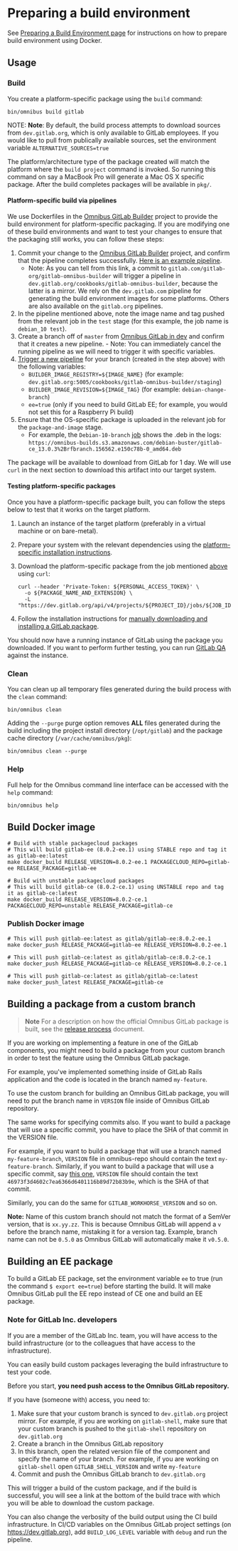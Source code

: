 # Preparing a build environment

See [Preparing a Build Environment page](prepare-build-environment.md)
for instructions on how to prepare build environment using Docker.

## Usage

### Build

You create a platform-specific package using the `build` command:

```shell
bin/omnibus build gitlab
```

NOTE: **Note**: By default, the build process attempts to download sources from `dev.gitlab.org`, which is only available to GitLab employees. If you would like to pull from publically available sources, set the environment variable `ALTERNATIVE_SOURCES=true`

The platform/architecture type of the package created will match the platform
where the `build project` command is invoked. So running this command on say a
MacBook Pro will generate a Mac OS X specific package. After the build
completes packages will be available in `pkg/`.

#### Platform-specific build via pipelines

We use Dockerfiles in the [Omnibus GitLab Builder](https://gitlab.com/gitlab-org/gitlab-omnibus-builder) project to provide the build environment for platform-specific packaging. If you are modifying one of these build environments and want to test your changes to ensure that the packaging still works, you can follow these steps:

  1. Commit your change to the [Omnibus GitLab Builder](https://gitlab.com/gitlab-org/gitlab-omnibus-builder) project, and confirm that the pipeline completes successfully. [Here is an example pipeline](https://dev.gitlab.org/cookbooks/gitlab-omnibus-builder/pipelines/155519).
     - Note: As you can tell from this link, a commit to `gitlab.com/gitlab-org/gitlab-omnibus-builder` will trigger a pipeline in `dev.gitlab.org/cookbooks/gitlab-omnibus-builder`, because the latter is a mirror. We rely on the `dev.gitlab.com` pipeline for generating the build environment images for some platforms. Others are also available on the `gitlab.org` pipelines.
  1. In the pipeline mentioned above, note the image name and tag pushed from the relevant job in the `test` stage (for this example, the job name is `debian_10 test`).
  1. Create a branch off of `master` from [Omnibus GitLab in dev](https://dev.gitlab.org/gitlab/omnibus-gitlab) and confirm that it creates a new pipeline.
    - Note: You can immediately cancel the running pipeline as we will need to trigger it with specific variables.
  1. [Trigger a new pipeline](https://dev.gitlab.org/gitlab/omnibus-gitlab/pipelines/new) for your branch (created in the step above) with the following variables:
     - `BUILDER_IMAGE_REGISTRY=${IMAGE_NAME}` (for example: `dev.gitlab.org:5005/cookbooks/gitlab-omnibus-builder/staging`)
     - `BUILDER_IMAGE_REVISION=${IMAGE_TAG}` (for example: `debian-change-branch`)
     - `ee=true` (only if you need to build GitLab EE; for example, you would not set this for a Raspberry Pi build)
  1. Ensure that the OS-specific package is uploaded in the relevant job for the `package-and-image` stage.
     - For example, the `Debian-10-branch` [job](https://dev.gitlab.org/gitlab/omnibus-gitlab/-/jobs/7955045) shows the .deb in the logs: `https://omnibus-builds.s3.amazonaws.com/debian-buster/gitlab-ce_13.0.3%2Brfbranch.156562.e150c78b-0_amd64.deb`

The package will be available to download from GitLab for 1 day. We will use `curl` in the next section to download this artifact into our target system.

#### Testing platform-specific packages

Once you have a platform-specific package built, you can follow the steps below to test that it works on the target platform.

  1. Launch an instance of the target platform (preferably in a virtual machine or on bare-metal).
  1. Prepare your system with the relevant dependencies using the [platform-specific installation instructions](https://about.gitlab.com/install/).
  1. Download the platform-specific package from the job mentioned [above](#platform-specific-build-via-pipelines) using `curl`:

     ```shell
     curl --header 'Private-Token: ${PERSONAL_ACCESS_TOKEN}' \
       -o ${PACKAGE_NAME_AND_EXTENSION} \
       -L "https://dev.gitlab.org/api/v4/projects/${PROJECT_ID}/jobs/${JOB_ID}/artifacts/${PACKAGE_PATH}"
     ```

  1. Follow the installation instructions for [manually downloading and installing a GitLab package](../manual_install.md#installing-the-gitlab-package).

You should now have a running instance of GitLab using the package you downloaded. If you want to perform further testing, you can run [GitLab QA](https://gitlab.com/gitlab-org/gitlab-qa) against the instance.

### Clean

You can clean up all temporary files generated during the build process with
the `clean` command:

```shell
bin/omnibus clean
```

Adding the `--purge` purge option removes __ALL__ files generated during the
build including the project install directory (`/opt/gitlab`) and
the package cache directory (`/var/cache/omnibus/pkg`):

```shell
bin/omnibus clean --purge
```

### Help

Full help for the Omnibus command line interface can be accessed with the
`help` command:

```shell
bin/omnibus help
```

## Build Docker image

```shell
# Build with stable packagecloud packages
# This will build gitlab-ee (8.0.2-ee.1) using STABLE repo and tag it as gitlab-ee:latest
make docker_build RELEASE_VERSION=8.0.2-ee.1 PACKAGECLOUD_REPO=gitlab-ee RELEASE_PACKAGE=gitlab-ee

# Build with unstable packagecloud packages
# This will build gitlab-ce (8.0.2-ce.1) using UNSTABLE repo and tag it as gitlab-ce:latest
make docker_build RELEASE_VERSION=8.0.2-ce.1 PACKAGECLOUD_REPO=unstable RELEASE_PACKAGE=gitlab-ce
```

### Publish Docker image

```shell
# This will push gitlab-ee:latest as gitlab/gitlab-ee:8.0.2-ee.1
make docker_push RELEASE_PACKAGE=gitlab-ee RELEASE_VERSION=8.0.2-ee.1

# This will push gitlab-ce:latest as gitlab/gitlab-ce:8.0.2-ce.1
make docker_push RELEASE_PACKAGE=gitlab-ce RELEASE_VERSION=8.0.2-ce.1

# This will push gitlab-ce:latest as gitlab/gitlab-ce:latest
make docker_push_latest RELEASE_PACKAGE=gitlab-ce
```

## Building a package from a custom branch

>**Note** For a description on how the official Omnibus GitLab package is built,
see the [release process](../release/README.md) document.

If you are working on implementing a feature in one of the GitLab components,
you might need to build a package from your custom branch in order to test the
feature using the Omnibus GitLab package.

For example, you've implemented something inside of GitLab Rails application and
the code is located in the branch named `my-feature`.

To use the custom branch for building an Omnibus GitLab package, you will need
to put the branch name in `VERSION` file inside of Omnibus GitLab repository.

The same works for specifying commits also. If you want to build a package that
will use a specific commit, you have to place the SHA of that commit in the
VERSION file.

For example, if you want to build a package that will use a branch named
`my-feature-branch`, `VERSION` file in omnibus-repo should contain the text
`my-feature-branch`. Similarly, if you want to build a package that will use
a specific commit, say [this one](https://dev.gitlab.org/gitlab/gitlabhq/commit/46973f3d4602c7ea6366d6401116b89d72b83b9e),
`VERSION` file should contain the text `46973f3d4602c7ea6366d6401116b89d72b83b9e`,
which is the SHA of that commit.

Similarly, you can do the same for `GITLAB_WORKHORSE_VERSION` and so on.

**Note:** Name of this custom branch should not match the format of a SemVer
version, that is `xx.yy.zz`. This is because Omnibus GitLab will append a `v`
before the branch name, mistaking it for a version tag. Example, branch name
can not be `0.5.0` as Omnibus GitLab will automatically make it `v0.5.0`.

## Building an EE package

To build a GitLab EE package, set the environment variable `ee` to true (run
the command `$ export ee=true`) before starting the build. It will make
Omnibus GitLab pull the EE repo instead of CE one and build an EE package.

### Note for GitLab Inc. developers

If you are a member of the GitLab Inc. team, you will have access to the build
infrastructure (or to the colleagues that have access to the infrastructure).

You can easily build custom packages leveraging the build infrastructure to test
your code.

Before you start,
**you need push access to the Omnibus GitLab repository.**

If you have (someone with) access, you need to:

1. Make sure that your custom branch is synced to `dev.gitlab.org` project
   mirror. For example, if you are working on `gitlab-shell`, make sure that your
   custom branch is pushed to the `gitlab-shell` repository on `dev.gitlab.org`
1. Create a branch in the Omnibus GitLab repository
1. In this branch, open the related version file of the component and specify
   the name of your branch. For example, if you are working on `gitlab-shell` open
   `GITLAB_SHELL_VERSION` and write `my-feature`
1. Commit and push the Omnibus GitLab branch to `dev.gitlab.org`

This will trigger a build of the custom package, and if the build is
successful, you will see a link at the bottom of the build trace with which you
will be able to download the custom package.

You can also change the verbosity of the build output using the CI build infrastructure.
In CI/CD variables on the Omnibus GitLab project settings (on <https://dev.gitlab.org>), add
`BUILD_LOG_LEVEL` variable with `debug` and run the pipeline.
